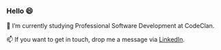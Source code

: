 ### Hello 😄

🌱   I’m currently studying Professional Software Development at CodeClan.

📫   If you want to get in touch, drop me a message via [LinkedIn](https://www.linkedin.com/in/lcuthbertson3112/).  


<!--
**louise3112/louise3112** is a ✨ _special_ ✨ repository because its `README.md` (this file) appears on your GitHub profile.

Here are some ideas to get you started:

- 🔭 I’m currently working on ...
- ⚡ Fun fact: ...
-->
